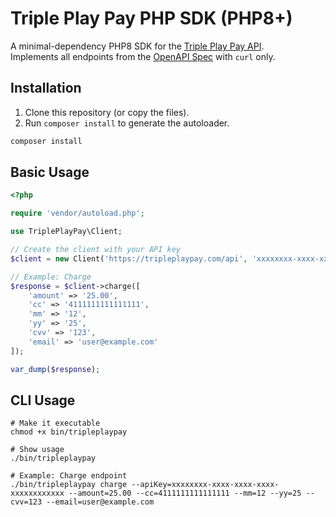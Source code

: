 # Triple Play Pay PHP SDK (PHP8+)

A minimal-dependency PHP8 SDK for the [Triple Play Pay API](https://www.tripleplaypay.com).  
Implements all endpoints from the [OpenAPI Spec](https://www.tripleplaypay.com/docs) with `curl` only.

## Installation

1. Clone this repository (or copy the files).
2. Run `composer install` to generate the autoloader.

```bash
composer install
```

## Basic Usage

```php
<?php

require 'vendor/autoload.php';

use TriplePlayPay\Client;

// Create the client with your API key
$client = new Client('https://tripleplaypay.com/api', 'xxxxxxxx-xxxx-xxxx-xxxx-xxxxxxxxxxxx');

// Example: Charge
$response = $client->charge([
    'amount' => '25.00',
    'cc' => '4111111111111111',
    'mm' => '12',
    'yy' => '25',
    'cvv' => '123',
    'email' => 'user@example.com'
]);

var_dump($response);
```

## CLI Usage
```shell
# Make it executable
chmod +x bin/tripleplaypay

# Show usage
./bin/tripleplaypay

# Example: Charge endpoint
./bin/tripleplaypay charge --apiKey=xxxxxxxx-xxxx-xxxx-xxxx-xxxxxxxxxxxx --amount=25.00 --cc=4111111111111111 --mm=12 --yy=25 --cvv=123 --email=user@example.com
```